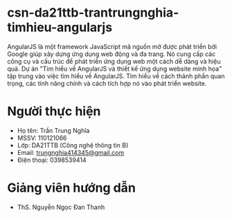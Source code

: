 # csn-da21ttb-trantrungnghia-timhieu-angularjs
AngularJS là một framework JavaScript mã nguồn mở được phát triển bởi Google giúp xây dựng ứng dụng web động và đa trang. Nó cung cấp các công cụ và cấu trúc để phát triển ứng dụng web một cách dễ dàng và hiệu quả.
Dự án "Tìm hiểu về AngularJS và thiết kế ứng dụng website minh họa" tập trung vào việc tìm hiểu về AngularJS. Tìm hiểu về cách thành phần quan trọng, các tính năng chính và cách tích hợp nó vào phát triển website.

# Người thực hiện

-   Họ tên: Trần Trung Nghĩa
-   MSSV: 110121066
-   Lớp: DA21TTB (Công nghệ thông tin B)
-   Email: trungnghia414345@gmail.com
-   Điện thoại: 0398539414

# Giảng viên hướng dẫn
-   ThS. Nguyễn Ngọc Đan Thanh